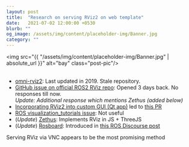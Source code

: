 ```yaml
---
layout: post
title:  "Research on serving RViz2 on web template"
date:   2021-07-02 12:00:00 +0530
blurb: ""
og_image: /assets/img/content/placeholder-img/Banner.jpg
category: ""
---
```


<img src="{{ "/assets/img/content/placeholder-img/Banner.jpg" | absolute_url }}" alt="bay" class="post-pic"/>
<br />
<br />

- [omni-rviz2](https://github.com/emersonknapp/omni-rviz2): Last updated in 2019. Stale repository.
- [GitHub issue on official ROS2 RViz repo](https://github.com/ros2/rviz/issues/720): Opened 3 days back. No responses till now.  
  *Update: Additional response which mentions Zethus (added below)*
- [Incorporating RViz2 into custom GUI (Qt app)](https://github.com/ros2/rviz/issues/645) led to [this PR](https://github.com/ros2/rviz/pull/649)
- [ROS visualization_tutorials issue](https://github.com/ros-visualization/visualization_tutorials/issues/66): Not useful
- (*Update*) [Zethus](https://github.com/robostack/zethus): Implements RViz in JS + ThreeJS
- (*Update*) [Rosboard](https://github.com/dheera/rosboard): Introduced in [this ROS Discourse post](https://discourse.ros.org/t/introducing-rosboard-web-based-visualizations-for-ros1-and-ros2/21311)


Serving RViz via VNC appears to be the most promising method
